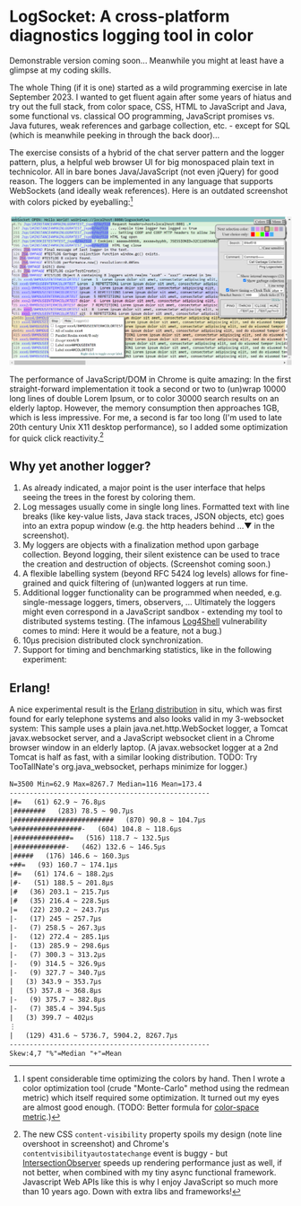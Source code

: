 # LogSocket: A cross-platform diagnostics logging tool in color

Demonstrable version coming soon... Meanwhile you might at least have a glimpse at my coding skills.

The whole Thing (if it is one) started as a wild programming exercise in late September 2023. I wanted to get fluent again after some years of hiatus and try out the full stack, from color space, CSS, HTML to JavaScript and Java, some functional vs. classical OO programming, JavaScript promises vs. Java futures, weak references and garbage collection, etc. - except for SQL (which is meanwhile peeking in through the back door)...

The exercise consists of a hybrid of the chat server pattern and the logger pattern, plus, a helpful web browser UI for big monospaced plain text in technicolor. All in bare bones Java/JavaScript (not even jQuery) for good reason. The loggers can be implemented in any language that supports WebSockets (and ideally weak references). Here is an outdated screenshot with colors picked by eyeballing:[^1]

[^1]: I spent considerable time optimizing the colors by hand. Then I wrote a color optimization tool (crude "Monte-Carlo" method using the redmean metric) which itself required some optimization. It turned out my eyes are almost good enough.  (TODO: Better formula for [color-space metric](https://en.wikipedia.org/wiki/Color_difference).)

![Color test](./Screenshots/LogSocketClient_ColorTest.PNG)

The performance of JavaScript/DOM in Chrome is quite amazing: In the first straight-forward implementation it took a second or two to (un)wrap 10000 long lines of double Lorem Ipsum, or to color 30000 search results on an elderly laptop. However, the memory consumption then approaches 1GB, which is less impressive. For me, a second is far too long (I'm used to late 20th century Unix X11 desktop performance), so I added some optimization for quick click reactivity.[^2]

[^2]: The new CSS `content-visibility` property spoils my design (note line overshoot in screenshot) and Chrome's `contentvisibilityautostatechange` event is buggy - but [IntersectionObserver](https://developer.mozilla.org/en-US/docs/Web/API/Intersection_Observer_API) speeds up rendering performance just as well, if not better, when combined with my tiny async functional framework. Javascript Web APIs like this is why I enjoy JavaScript so much more than 10 years ago. Down with extra libs and frameworks!

## Why yet another logger?

1) As already indicated, a major point is the user interface that helps seeing the trees in the forest by coloring them.
2) Log messages usually come in single long lines. Formatted text with line breaks (like key-value lists, Java stack traces, JSON objects, etc) goes into an extra popup window (e.g. the http headers behind …▼ in the screenshot).
3) My loggers are objects with a finalization method upon garbage collection. Beyond logging, their silent existence can be used to trace the creation and destruction of objects. (Screenshot coming soon.)
4) A flexible labelling system (beyond RFC 5424 log levels) allows for fine-grained and quick filtering of (un)wanted loggers at run time.
5) Additional logger functionality can be programmed when needed, e.g. single-message loggers, timers, observers, ... Ultimately the loggers might even correspond in a JavaScript sandbox - extending my tool to distributed systems testing. (The infamous [Log4Shell](https://en.wikipedia.org/wiki/Log4Shell) vulnerability comes to mind: Here it would be a feature, not a bug.)
6) 10µs precision distributed clock synchronization.
7) Support for timing and benchmarking statistics, like in the following experiment:

## Erlang!
A nice experimental result is the [Erlang distribution](https://en.wikipedia.org/wiki/Erlang_distribution) in situ, which was first found for early telephone systems and also looks valid in my 3-websocket system: This sample uses a plain java.net.http.WebSocket logger, a Tomcat javax.websocket server, and a JavaScript websocket client in a Chrome browser window in an elderly laptop. (A javax.websocket logger at a 2nd Tomcat is half as fast, with a similar looking distribution. TODO: Try TooTallNate's org.java_websocket, perhaps minimize for logger.)
```
N=3500 Min=62.9 Max=8267.7 Median=116 Mean=173.4
--------------------------------------------------
|#=   (61) 62.9 ~ 76.8μs
|########   (283) 78.5 ~ 90.7μs
|#########################   (870) 90.8 ~ 104.7μs
%#################-   (604) 104.8 ~ 118.6μs
|##############=   (516) 118.7 ~ 132.5μs
|#############-   (462) 132.6 ~ 146.5μs
|#####   (176) 146.6 ~ 160.3μs
+##=   (93) 160.7 ~ 174.1μs
|#=   (61) 174.6 ~ 188.2μs
|#-   (51) 188.5 ~ 201.8μs
|#   (36) 203.1 ~ 215.7μs
|#   (35) 216.4 ~ 228.5μs
|=   (22) 230.2 ~ 243.7μs
|-   (17) 245 ~ 257.7μs
|-   (7) 258.5 ~ 267.3μs
|-   (12) 272.4 ~ 285.1μs
|-   (13) 285.9 ~ 298.6μs
|-   (7) 300.3 ~ 313.2μs
|-   (9) 314.5 ~ 326.9μs
|-   (9) 327.7 ~ 340.7μs
|   (3) 343.9 ~ 353.7μs
|   (5) 357.8 ~ 368.8μs
|-   (9) 375.7 ~ 382.8μs
|-   (7) 385.4 ~ 394.5μs
|   (3) 399.7 ~ 402μs
⋮
|   (129) 431.6 ~ 5736.7, 5904.2, 8267.7μs
--------------------------------------------------
Skew:4,7 "%"=Median "+"=Mean 
```
